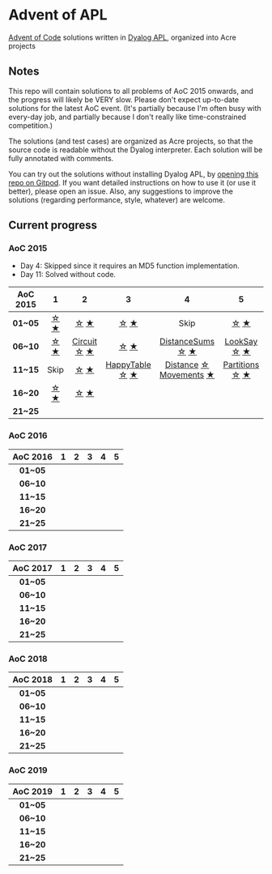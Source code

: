 # Advent of APL

[Advent of Code](https://adventofcode.com/) solutions written in [Dyalog APL](https://www.dyalog.com/), organized into Acre projects

## Notes

This repo will contain solutions to all problems of AoC 2015 onwards, and the progress will likely be VERY slow.
Please don't expect up-to-date solutions for the latest AoC event.
(It's partially because I'm often busy with every-day job, and partially because I don't really like time-constrained competition.)

The solutions (and test cases) are organized as Acre projects, so that the source code is readable without the Dyalog interpreter.
Each solution will be fully annotated with comments.

You can try out the solutions without installing Dyalog APL, by [opening this repo on Gitpod](https://gitpod.io/#https://github.com/Bubbler-4/advent-of-apl).
If you want detailed instructions on how to use it (or use it better), please open an issue.
Also, any suggestions to improve the solutions (regarding performance, style, whatever) are welcome.

## Current progress

### AoC 2015

* Day 4: Skipped since it requires an MD5 function implementation.
* Day 11: Solved without code.

| AoC 2015  | 1 | 2 | 3 | 4 | 5 |
| :---:     |:-:|:-:|:-:|:-:|:-:|
| **01~05** | [☆][15D01S] [★][15D01G] | [☆][15D02S] [★][15D02G] | [☆][15D03S] [★][15D03G] | Skip | [☆][15D05S] [★][15D05G] |
| **06~10** | [☆][15D06S] [★][15D06G] | [Circuit][15D07] [☆][15D07S] [★][15D07G] | [☆][15D08S] [★][15D08G] | [DistanceSums][15D09] [☆][15D09S] [★][15D09G] | [LookSay][15D10] [☆][15D10S] [★][15D10G] |
| **11~15** | Skip | [☆][15D12S] [★][15D12G] | [HappyTable][15D13] [☆][15D13S] [★][15D13G] | [Distance][15D14S1] [☆][15D14S] <br> [Movements][15D14G1] [★][15D14G] | [Partitions][15D15] [☆][15D15S] [★][15D15G] |
| **16~20** | [☆][15D16S] [★][15D16G] | [☆][15D17S] [★][15D17G] |   |   |   |
| **21~25** |   |   |   |   |   |

[15D01S]: AoC2015/APLSource/Day01.apln#L2
[15D01G]: AoC2015/APLSource/Day01.apln#L7
[15D02S]: AoC2015/APLSource/Day02.apln#L2
[15D02G]: AoC2015/APLSource/Day02.apln#L8
[15D03S]: AoC2015/APLSource/Day03.apln#L2
[15D03G]: AoC2015/APLSource/Day03.apln#L8
[15D05S]: AoC2015/APLSource/Day05.apln#L2
[15D05G]: AoC2015/APLSource/Day05.apln#L10

[15D06S]: AoC2015/APLSource/Day06.apln#L5
[15D06G]: AoC2015/APLSource/Day06.apln#L19
[15D07]:  AoC2015/APLSource/Day07.apln#L2
[15D07S]: AoC2015/APLSource/Day07.apln#L59
[15D07G]: AoC2015/APLSource/Day07.apln#L65
[15D08S]: AoC2015/APLSource/Day08.apln#L2
[15D08G]: AoC2015/APLSource/Day08.apln#L13
[15D09]:  AoC2015/APLSource/Day07.apln#L2
[15D09S]: AoC2015/APLSource/Day07.apln#L14
[15D09G]: AoC2015/APLSource/Day07.apln#L18
[15D10]:  AoC2015/APLSource/Day07.apln#L2
[15D10S]: AoC2015/APLSource/Day07.apln#L22
[15D10G]: AoC2015/APLSource/Day07.apln#L26

[15D12S]: AoC2015/APLSource/Day12.apln#L2
[15D12G]: AoC2015/APLSource/Day12.apln#L14
[15D13]:  AoC2015/APLSource/Day13.apln#L2
[15D13S]: AoC2015/APLSource/Day13.apln#L17
[15D13G]: AoC2015/APLSource/Day13.apln#L18
[15D14S1]: AoC2015/APLSource/Day14.apln#L2
[15D14S]: AoC2015/APLSource/Day14.apln#L9
[15D14G1]: AoC2015/APLSource/Day14.apln#L14
[15D14G]: AoC2015/APLSource/Day14.apln#L19
[15D15]:  AoC2015/APLSource/Day15.apln#L4
[15D15S]: AoC2015/APLSource/Day15.apln#L12
[15D15G]: AoC2015/APLSource/Day15.apln#L16

[15D16S]: AoC2015/APLSource/Day16.apln#L4
[15D16G]: AoC2015/APLSource/Day16.apln#L10
[15D17S]: AoC2015/APLSource/Day17.apln#L4
[15D17G]: AoC2015/APLSource/Day17.apln#L10

### AoC 2016

| AoC 2016  | 1 | 2 | 3 | 4 | 5 |
| :---:     |:-:|:-:|:-:|:-:|:-:|
| **01~05** |   |   |   |   |   |
| **06~10** |   |   |   |   |   |
| **11~15** |   |   |   |   |   |
| **16~20** |   |   |   |   |   |
| **21~25** |   |   |   |   |   |

### AoC 2017

| AoC 2017  | 1 | 2 | 3 | 4 | 5 |
| :---:     |:-:|:-:|:-:|:-:|:-:|
| **01~05** |   |   |   |   |   |
| **06~10** |   |   |   |   |   |
| **11~15** |   |   |   |   |   |
| **16~20** |   |   |   |   |   |
| **21~25** |   |   |   |   |   |

### AoC 2018

| AoC 2018  | 1 | 2 | 3 | 4 | 5 |
| :---:     |:-:|:-:|:-:|:-:|:-:|
| **01~05** |   |   |   |   |   |
| **06~10** |   |   |   |   |   |
| **11~15** |   |   |   |   |   |
| **16~20** |   |   |   |   |   |
| **21~25** |   |   |   |   |   |

### AoC 2019

| AoC 2019  | 1 | 2 | 3 | 4 | 5 |
| :---:     |:-:|:-:|:-:|:-:|:-:|
| **01~05** |   |   |   |   |   |
| **06~10** |   |   |   |   |   |
| **11~15** |   |   |   |   |   |
| **16~20** |   |   |   |   |   |
| **21~25** |   |   |   |   |   |
